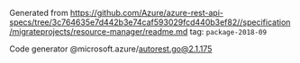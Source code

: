 Generated from https://github.com/Azure/azure-rest-api-specs/tree/3c764635e7d442b3e74caf593029fcd440b3ef82//specification/migrateprojects/resource-manager/readme.md tag: `package-2018-09`

Code generator @microsoft.azure/autorest.go@2.1.175


